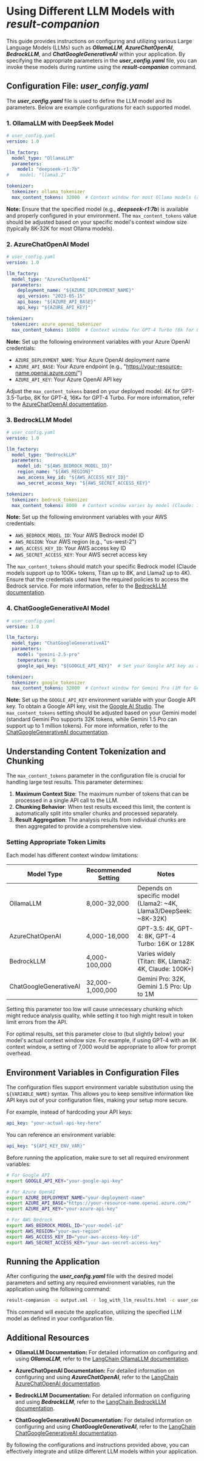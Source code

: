 # Using Different LLM Models with ***result-companion***

This guide provides instructions on configuring and utilizing various Large Language Models (LLMs) such as ***OllamaLLM***, ***AzureChatOpenAI***, ***BedrockLLM***, and ***ChatGoogleGenerativeAI*** within your application. By specifying the appropriate parameters in the ***user_config.yaml*** file, you can invoke these models during runtime using the ***result-companion*** command.

## Configuration File: ***user_config.yaml***

The ***user_config.yaml*** file is used to define the LLM model and its parameters. Below are example configurations for each supported model.

### 1. OllamaLLM with DeepSeek Model

```yaml
# user_config.yaml
version: 1.0

llm_factory:
  model_type: "OllamaLLM"
  parameters:
    model: "deepseek-r1:7b"
#    model: "llama3.2"

tokenizer:
  tokenizer: ollama_tokenizer
  max_content_tokens: 32000  # Context window for most Ollama models (adjust based on specific model)
```

**Note:** Ensure that the specified model (e.g., ***deepseek-r1:7b***) is available and properly configured in your environment. The `max_content_tokens` value should be adjusted based on your specific model's context window size (typically 8K-32K for most Ollama models).

### 2. AzureChatOpenAI Model

```yaml
# user_config.yaml
version: 1.0

llm_factory:
  model_type: "AzureChatOpenAI"
  parameters:
    deployment_name: "${AZURE_DEPLOYMENT_NAME}"
    api_version: "2023-05-15"
    api_base: "${AZURE_API_BASE}"
    api_key: "${AZURE_API_KEY}"

tokenizer:
  tokenizer: azure_openai_tokenizer
  max_content_tokens: 16000  # Context window for GPT-4 Turbo (8k for GPT-4, 4k for GPT-3.5)
```

**Note:** Set up the following environment variables with your Azure OpenAI credentials:
- `AZURE_DEPLOYMENT_NAME`: Your Azure OpenAI deployment name
- `AZURE_API_BASE`: Your Azure endpoint (e.g., "https://your-resource-name.openai.azure.com/")
- `AZURE_API_KEY`: Your Azure OpenAI API key

Adjust the `max_content_tokens` based on your deployed model: 4K for GPT-3.5-Turbo, 8K for GPT-4, 16K+ for GPT-4 Turbo. For more information, refer to the [AzureChatOpenAI documentation](https://python.langchain.com/docs/integrations/chat/azure_chat_openai/).

### 3. BedrockLLM Model

```yaml
# user_config.yaml
version: 1.0

llm_factory:
  model_type: "BedrockLLM"
  parameters:
    model_id: "${AWS_BEDROCK_MODEL_ID}"
    region_name: "${AWS_REGION}"
    aws_access_key_id: "${AWS_ACCESS_KEY_ID}"
    aws_secret_access_key: "${AWS_SECRET_ACCESS_KEY}"

tokenizer:
  tokenizer: bedrock_tokenizer
  max_content_tokens: 8000  # Context window varies by model (Claude: 100K+, Titan: 8K, Llama2: 4K)
```

**Note:** Set up the following environment variables with your AWS credentials:
- `AWS_BEDROCK_MODEL_ID`: Your AWS Bedrock model ID
- `AWS_REGION`: Your AWS region (e.g., "us-west-2")
- `AWS_ACCESS_KEY_ID`: Your AWS access key ID
- `AWS_SECRET_ACCESS_KEY`: Your AWS secret access key

The `max_content_tokens` should match your specific Bedrock model (Claude models support up to 100K+ tokens, Titan up to 8K, and Llama2 up to 4K). Ensure that the credentials used have the required policies to access the Bedrock service. For more information, refer to the [BedrockLLM documentation](https://python.langchain.com/api_reference/aws/llms/langchain_aws.llms.bedrock.BedrockLLM.html).

### 4. ChatGoogleGenerativeAI Model

```yaml
# user_config.yaml
version: 1.0

llm_factory:
  model_type: "ChatGoogleGenerativeAI"
  parameters:
    model: "gemini-2.5-pro"
    temperature: 0
    google_api_key: "${GOOGLE_API_KEY}"  # Set your Google API key as an environment variable

tokenizer:
  tokenizer: google_tokenizer
  max_content_tokens: 32000  # Context window for Gemini Pro (1M for Gemini 1.5 Pro, 32K for standard)
```

**Note:** Set up the `GOOGLE_API_KEY` environment variable with your Google API key. To obtain a Google API key, visit the [Google AI Studio](https://makersuite.google.com/app/apikey). The `max_content_tokens` setting should be adjusted based on your Gemini model (standard Gemini Pro supports 32K tokens, while Gemini 1.5 Pro can support up to 1 million tokens). For more information, refer to the [ChatGoogleGenerativeAI documentation](https://python.langchain.com/docs/integrations/chat/google_generative_ai).

## Understanding Content Tokenization and Chunking

The `max_content_tokens` parameter in the configuration file is crucial for handling large test results. This parameter determines:

1. **Maximum Context Size**: The maximum number of tokens that can be processed in a single API call to the LLM.
2. **Chunking Behavior**: When test results exceed this limit, the content is automatically split into smaller chunks and processed separately.
3. **Result Aggregation**: The analysis results from individual chunks are then aggregated to provide a comprehensive view.

### Setting Appropriate Token Limits

Each model has different context window limitations:

| Model Type | Recommended Setting | Notes |
|------------|---------------------|-------|
| OllamaLLM | 8,000-32,000 | Depends on specific model (Llama2: ~4K, Llama3/DeepSeek: ~8K-32K) |
| AzureChatOpenAI | 4,000-16,000 | GPT-3.5: 4K, GPT-4: 8K, GPT-4 Turbo: 16K or 128K |
| BedrockLLM | 4,000-100,000 | Varies widely (Titan: 8K, Llama2: 4K, Claude: 100K+) |
| ChatGoogleGenerativeAI | 32,000-1,000,000 | Gemini Pro: 32K, Gemini 1.5 Pro: Up to 1M |

Setting this parameter too low will cause unnecessary chunking which might reduce analysis quality, while setting it too high might result in token limit errors from the API.

For optimal results, set this parameter close to (but slightly below) your model's actual context window size. For example, if using GPT-4 with an 8K context window, a setting of 7,000 would be appropriate to allow for prompt overhead.

## Environment Variables in Configuration Files

The configuration files support environment variable substitution using the `${VARIABLE_NAME}` syntax. This allows you to keep sensitive information like API keys out of your configuration files, making your setup more secure.

For example, instead of hardcoding your API keys:

```yaml
api_key: "your-actual-api-key-here"
```

You can reference an environment variable:

```yaml
api_key: "${API_KEY_ENV_VAR}"
```

Before running the application, make sure to set all required environment variables:

```sh
# For Google API
export GOOGLE_API_KEY="your-google-api-key"

# For Azure OpenAI
export AZURE_DEPLOYMENT_NAME="your-deployment-name"
export AZURE_API_BASE="https://your-resource-name.openai.azure.com/"
export AZURE_API_KEY="your-azure-api-key"

# For AWS Bedrock
export AWS_BEDROCK_MODEL_ID="your-model-id"
export AWS_REGION="your-aws-region"
export AWS_ACCESS_KEY_ID="your-aws-access-key-id"
export AWS_SECRET_ACCESS_KEY="your-aws-secret-access-key"
```

## Running the Application

After configuring the ***user_config.yaml*** file with the desired model parameters and setting any required environment variables, run the application using the following command:

```sh
result-companion -o output.xml -r log_with_llm_results.html -c user_config.yaml
```

This command will execute the application, utilizing the specified LLM model as defined in your configuration file.

## Additional Resources

- **OllamaLLM Documentation:** For detailed information on configuring and using ***OllamaLLM***, refer to the [LangChain OllamaLLM documentation](https://python.langchain.com/docs/integrations/llms/ollama/).

- **AzureChatOpenAI Documentation:** For detailed information on configuring and using ***AzureChatOpenAI***, refer to the [LangChain AzureChatOpenAI documentation](https://python.langchain.com/docs/integrations/chat/azure_chat_openai/).

- **BedrockLLM Documentation:** For detailed information on configuring and using ***BedrockLLM***, refer to the [LangChain BedrockLLM documentation](https://python.langchain.com/api_reference/aws/llms/langchain_aws.llms.bedrock.BedrockLLM.html).

- **ChatGoogleGenerativeAI Documentation:** For detailed information on configuring and using ***ChatGoogleGenerativeAI***, refer to the [LangChain ChatGoogleGenerativeAI documentation](https://python.langchain.com/docs/integrations/chat/google_generative_ai).

By following the configurations and instructions provided above, you can effectively integrate and utilize different LLM models within your application.
